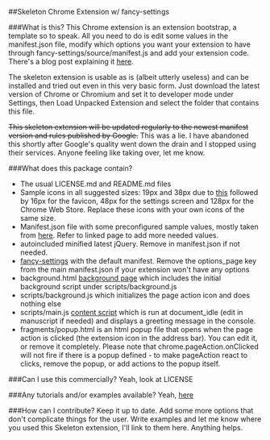 ##Skeleton Chrome Extension w/ fancy-settings

###What is this?
This Chrome extension is an extension bootstrap, a template so to speak. All you need to do is edit some values in the manifest.json file, modify which options you want your extension to have through fancy-settings/source/manifest.js and add your extension code. There's a blog post explaining it [here](http://www.bitfalls.com/2012/11/chromeskel-chrome-extension.html).

The skeleton extension is usable as is (albeit utterly useless) and can be installed and tried out even in this very basic form. Just download the latest version of Chrome or Chromium and set it to developer mode under Settings, then Load Unpacked Extension and select the folder that contains this file.

~~This skeleton extension will be updated regularly to the newest manifest version and rules published by Google.~~ This was a lie. I have abandoned this shortly after Google's quality went down the drain and I stopped using their services. Anyone feeling like taking over, let me know.

###What does this package contain?

- The usual LICENSE.md and README.md files
- Sample icons in all suggested sizes: 19px and 38px due to [this](http://developer.chrome.com/extensions/browserAction.html#icon) followed by 16px for the favicon, 48px for the settings screen and 128px for the Chrome Web Store. Replace these icons with your own icons of the same size.
- Manifest.json file with some preconfigured sample values, mostly taken from [here](http://developer.chrome.com/extensions/manifest.html). Refer to linked page to add more needed values.
- autoincluded minified latest jQuery. Remove in manifest.json if not needed.
- [fancy-settings](https://github.com/zealotrunner/fancy-settings) with the default manifest. Remove the options_page key from the main manifest.json if your extension won't have any options
- background.html [background page](http://developer.chrome.com/extensions/background_pages.html) which includes the initial background script under scripts/background.js
- scripts/background.js which initializes the page action icon and does nothing else
- scripts/main.js [content script](http://developer.chrome.com/extensions/content_scripts.html) which is run at document_idle (edit in manuscript if needed) and displays a greeting message in the console.
- fragments/popup.html is an html popup file that opens when the page action is clicked (the extension icon in the address bar). You can edit it, or remove it completely. Please note that chrome.pageAction.onClicked will not fire if there is a popup defined - to make pageAction react to clicks, remove the popup, or add actions to the popup itself.

###Can I use this commercially?
Yeah, look at LICENSE

###Any tutorials and/or examples available?
Yeah, [here](http://www.bitfalls.com/search/label/Chrome%20Development)

###How can I contribute?
Keep it up to date. Add some more options that don't complicate things for the user. Write examples and let me know where you used this Skeleton extension, I'll link to them here. Anything helps.


